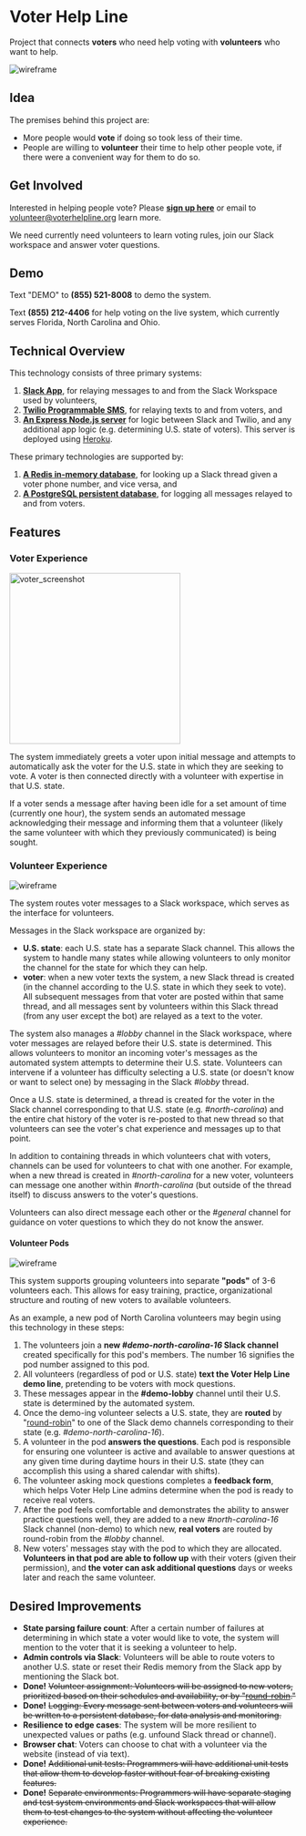 # Voter Help Line

Project that connects **voters** who need help voting with **volunteers** who want to help.

![wireframe](images/merged3.gif)

## Idea

The premises behind this project are:
- More people would **vote** if doing so took less of their time.
- People are willing to **volunteer** their time to help other people vote, if there were a convenient way for them to do so.

## Get Involved

Interested in helping people vote? Please **[sign up here](https://docs.google.com/forms/d/e/1FAIpQLSdHJsZjKF72ZSmAptYo1et2ZwfUgDfnImqTcwSjDXuXRSsZVQ/viewform)** or email to volunteer@voterhelpline.org learn more.

We need currently need volunteers to learn voting rules, join our Slack workspace and answer voter questions.

## Demo

Text "DEMO" to **(855) 521-8008** to demo the system.

Text **(855) 212-4406** for help voting on the live system, which currently serves Florida, North Carolina and Ohio.

## Technical Overview

This technology consists of three primary systems:

1. [**Slack App**](https://api.slack.com/), for relaying messages to and from the Slack Workspace used by volunteers,
2. [**Twilio Programmable SMS**](https://www.twilio.com/sms), for relaying texts to and from voters, and
3. [**An Express Node.js server**](https://expressjs.com/) for logic between Slack and Twilio, and any additional app logic (e.g. determining U.S. state of voters). This server is deployed using [Heroku](http://heroku.com/).

These primary technologies are supported by:

1. [**A Redis in-memory database**](http://redis.io/), for looking up a Slack thread given a voter phone number, and vice versa, and
2. [**A PostgreSQL persistent database**](https://www.postgresql.org), for logging all messages relayed to and from voters.

## Features

### Voter Experience

<img src="images/voter_screenshot.png" alt="voter_screenshot" width="300"/>

The system immediately greets a voter upon initial message and attempts to automatically ask the voter for the U.S. state in which they are seeking to vote. A voter is then connected directly with a volunteer with expertise in that U.S. state.

If a voter sends a message after having been idle for a set amount of time (currently one hour), the system sends an automated message acknowledging their message and informing them that a volunteer (likely the same volunteer with which they previously communicated) is being sought.

### Volunteer Experience

![wireframe](images/volunteer_screenshot.png)

The system routes voter messages to a Slack workspace, which serves as the interface for volunteers.

Messages in the Slack workspace are organized by:

- **U.S. state**: each U.S. state has a separate Slack channel. This allows the system to handle many states while allowing volunteers to only monitor the channel for the state for which they can help.
- **voter**: when a new voter texts the system, a new Slack thread is created (in the channel according to the U.S. state in which they seek to vote). All subsequent messages from that voter are posted within that same thread, and all messages sent by volunteers within this Slack thread (from any user except the bot) are relayed as a text to the voter.

The system also manages a *#lobby* channel in the Slack workspace, where voter messages are relayed before their U.S. state is determined. This allows volunteers to monitor an incoming voter's messages as the automated system attempts to determine their U.S. state. Volunteers can intervene if a volunteer has difficulty selecting a U.S. state (or doesn't know or want to select one) by messaging in the Slack *#lobby* thread.

Once a U.S. state is determined, a thread is created for the voter in the Slack channel corresponding to that U.S. state (e.g. *#north-carolina*) and the entire chat history of the voter is re-posted to that new thread so that volunteers can see the voter's chat experience and messages up to that point.

In addition to containing threads in which volunteers chat with voters, channels can be used for volunteers to chat with one another. For example, when a new thread is created in *#north-carolina* for a new voter, volunteers can message one another within *#north-carolina* (but outside of the thread itself) to discuss answers to the voter's questions.

Volunteers can also direct message each other or the *#general* channel for guidance on voter questions to which they do not know the answer.

#### Volunteer Pods

![wireframe](images/pod_diagram2.png)

This system supports grouping volunteers into separate **"pods"** of 3-6 volunteers each. This allows for easy training, practice, organizational structure and routing of new voters to available volunteers.

As an example, a new pod of North Carolina volunteers may begin using this technology in these steps:

1. The volunteers join a **new *#demo-north-carolina-16* Slack channel** created specifically for this pod's members. The number 16 signifies the pod number assigned to this pod.
2. All volunteers (regardless of pod or U.S. state) **text the Voter Help Line demo line**, pretending to be voters with mock questions.
3. These messages appear in the **#demo-lobby** channel until their U.S. state is determined by the automated system.
4. Once the demo-ing volunteer selects a U.S. state, they are **routed** by "[round-robin](https://en.wikipedia.org/wiki/Round-robin_scheduling)" to one of the Slack demo channels corresponding to their state (e.g. *#demo-north-carolina-16*).
5. A volunteer in the pod **answers the questions**. Each pod is responsible for ensuring one volunteer is active and available to answer questions at any given time during daytime hours in their U.S. state (they can accomplish this using a shared calendar with shifts).
6. The volunteer asking mock questions completes a **feedback form**, which helps Voter Help Line admins determine when the pod is ready to receive real voters.
7. After the pod feels comfortable and demonstrates the ability to answer practice questions well, they are added to a new *#north-carolina-16* Slack channel (non-demo) to which new, **real voters** are routed by round-robin from the *#lobby* channel.
8. New voters' messages stay with the pod to which they are allocated. **Volunteers in that pod are able to follow up** with their voters (given their permission), and **the voter can ask additional questions** days or weeks later and reach the same volunteer.

## Desired Improvements

- **State parsing failure count**: After a certain number of failures at determining in which state a voter would like to vote, the system will mention to the voter that it is seeking a volunteer to help.
- **Admin controls via Slack**: Volunteers will be able to route voters to another U.S. state or reset their Redis memory from the Slack app by mentioning the Slack bot.
- **Done!** ~~Volunteer assignment: Volunteers will be assigned to new voters, prioritized based on their schedules and availability, or by "[round-robin](https://en.wikipedia.org/wiki/Round-robin_scheduling)."~~
- **Done!** ~~Logging: Every message sent between voters and volunteers will be written to a persistent database, for data analysis and monitoring.~~
- **Resilience to edge cases**: The system will be more resilient to unexpected values or paths (e.g. unfound Slack thread or channel).
- **Browser chat**: Voters can choose to chat with a volunteer via the website (instead of via text).
- **Done!** ~~Additional unit tests: Programmers will have additional unit tests that allow them to develop faster without fear of breaking existing features.~~
- **Done!** ~~Separate environments: Programmers will have separate staging and test system environments and Slack workspaces that will allow them to test changes to the system without affecting the volunteer experience.~~
